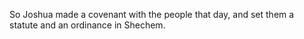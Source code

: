 So Joshua made a covenant with the people that day, and set them a statute and an ordinance in Shechem.
